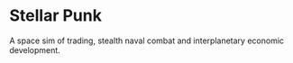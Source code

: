 # Stellar Punk

A space sim of trading, stealth naval combat and interplanetary economic development.
